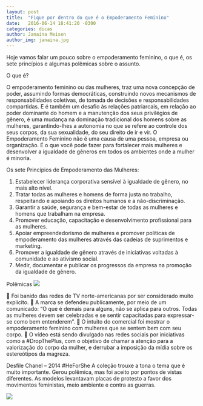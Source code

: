 ```yaml
---
layout: post
title:  "Fique por dentro do que é o Empoderamento Feminino"
date:   2016-06-14 18:41:20 -0300
categories: dicas
author: Janaina Meisen
author_img: janaina.jpg
---
```


Hoje vamos falar um pouco sobre o empoderamento feminino, o que é, os sete princípios e algumas polêmicas sobre o assunto. 

O que é?

O empoderamento feminino ou das mulheres, traz uma nova concepção de poder, assumindo formas democráticas, construindo novos mecanismos de responsabilidades coletivas, de tomada de decisões e responsabilidades compartidas. E é também um desafio às relações patriarcais, em relação ao poder dominante do homem e a manutenção dos seus privilégios de gênero, é uma mudança na dominação tradicional dos homens sobre as mulheres, garantindo-lhes a autonomia no que se refere ao controle dos seus corpos, da sua sexualidade, do seu direito de ir e vir.
O Empoderamento Feminino não é uma causa de uma pessoa, empresa ou organização. É o que você pode fazer para fortalecer mais mulheres e desenvolver a igualdade de gêneros em todos os ambientes onde a mulher é minoria.

Os sete Princípios de Empoderamento das Mulheres:
1. Estabelecer liderança corporativa sensível à igualdade de gênero, no mais alto nível.
2. Tratar todas as mulheres e homens de forma justa no trabalho, respeitando e apoiando os direitos humanos e a não-discriminação.
3. Garantir a saúde, segurança e bem-estar de todas as mulheres e homens que trabalham na empresa.
4. Promover educação, capacitação e desenvolvimento profissional para as mulheres.
5. Apoiar empreendedorismo de mulheres e promover políticas de empoderamento das mulheres através das cadeias de suprimentos e marketing.
6. Promover a igualdade de gênero através de iniciativas voltadas à comunidade e ao ativismo social.
7. Medir, documentar e publicar os progressos da empresa na promoção da igualdade de gênero.

Polêmicas
![](http://www.alessandrostein.com/blog-fashion-hug/images/posts/suelin1.png)

	Foi banido das redes de TV norte-americanas por ser considerado muito explícito.
	 A marca se defendeu publicamente, por meio de um comunicado: “O que é demais para alguns, não se aplica para outros. Todas as mulheres devem ser celebradas e se sentir capacitadas para expressar-se como bem entenderem”.
	O intuito do comercial foi mostrar o empoderamento feminino com mulheres que se sentem bem com seu corpo.
	 O vídeo está sendo divulgado nas redes sociais por iniciativas como a #DropThePlus, com o objetivo de chamar a atenção para a valorização do corpo da mulher, e derrubar a imposição da mídia sobre os estereótipos da magreza.

Desfile Chanel – 2014
#HeForShe
A coleção trouxe a tona o tema que é muito importante. Gerou polêmica, mas foi aceito por pontos de vistas diferentes.
As modelos levantavam placas de protesto a favor dos movimentos feministas, meio ambiente e contra as guerras.

![](http://www.alessandrostein.com/blog-fashion-hug/images/posts/suelin2.png)

